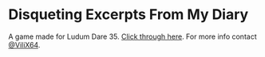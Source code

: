 # Disqueting Excerpts From My Diary

A game made for Ludum Dare 35. [Click through here](vilix.xyz/pages/portfolio.html). For more info contact [@ViliX64](https://twitter.com/ViliX64).
